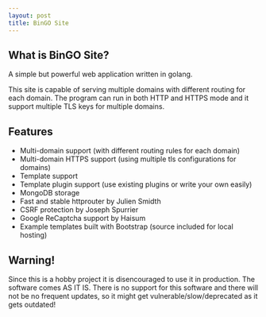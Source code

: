 ```yaml
---
layout: post
title: BinGO Site
---
```


## What is BinGO Site?
A simple but powerful web application written in golang.

This site is capable of serving multiple domains with different routing for each domain.
The program can run in both HTTP and HTTPS mode and it support multiple TLS keys for multiple domains.

## Features
- Multi-domain support (with different routing rules for each domain)
- Multi-domain HTTPS support (using multiple tls configurations for domains)
- Template support
- Template plugin support (use existing plugins or write your own easily)
- MongoDB storage
- Fast and stable httprouter by Julien Smidth
- CSRF protection by Joseph Spurrier
- Google ReCaptcha support by Haisum
- Example templates built with Bootstrap (source included for local hosting)

## Warning!
Since this is a hobby project it is disencouraged to use it in production.
The software comes AS IT IS. There is no support for this software and there will not be no frequent updates, so it might get vulnerable/slow/deprecated as it gets outdated!
